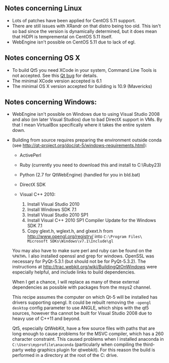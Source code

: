 ## Notes concerning Linux

- Lots of patches have been applied for CentOS 5.11 support.
- There are still issues with XRandr on that distro being too old.
  This isn't so bad since the version is dynamically determined,
  but it does mean that HiDPI is tempremental on CentOS 5.11 itself.
- WebEngine isn't possible on CentOS 5.11 due to lack of egl.

## Notes concerning OS X

- To build Qt5 you need XCode in your system, Command Line Tools is not
  accepted. See this [Qt bug](https://bugreports.qt.io/browse/QTBUG-41908)
  for details.
- The minimal XCode version accepted is 6.1
- The minimal OS X version accepted for building is 10.9 (Mavericks)

## Notes concerning Windows:

- WebEngine isn't possible on Windows due to using Visual Studio 2008
  and also (on later Visual Studios) due to bad DirectX support in VMs.
  By that I mean VirtualBox specifically where it takes the entire system
  down.
- Building from source requires preparing the environment outside conda
  (see http://qt-project.org/doc/qt-5/windows-requirements.html):

    * ActivePerl
    * Ruby (currently you need to download this and install to C:\Ruby23)
    * Python (2.7 for QtWebEngine) (handled for you in bld.bat)
    * DirectX SDK
    * Visual C++ 2010:

      1. Install Visual Studio 2010
      2. Install Windows SDK 7.1
      3. Install Visual Studio 2010 SP1
      4. Install Visual C++ 2010 SP1 Compiler Update for the Windows SDK 7.1
      5. Copy glext.h, wglext.h, and glxext.h from
         http://www.opengl.org/registry/ into
         `C:\Program Files\ Microsoft SDKs\Windows\v7.1\Include\gl`

  You may also have to make sure perl and ruby can be found on the `%PATH%`. I
  also installed openssl and grep for windows. OpenSSL was necessary for
  PyQt-5.3.1 (but should not be for PyQt-5.3.2). The instructions at
  http://trac.webkit.org/wiki/BuildingQtOnWindows were especially helpful, and
  include links to build dependencies.

  When I get a chance, I will replace as many of these external dependencies as
  possible with packages from the msys2 channel.

  This recipe assumes the computer on which Qt-5 will be installed has drivers
  supporting opengl. It could be rebuilt removing the `-opengl desktop` config
  parameter to use ANGLE, which ships with the qt5 sources, however tha cannot
  be built for Visual Studio 2008 due to heavy use of C++11 and beyond.

  Qt5, especially QtWebKit, have a few source files with paths that are long
  enough to cause problems for the MSVC compiler, which has a 260 character
  constraint. This caused problems when I installed anaconda in
  `C:\Users\myprofile\anaconda` (particularly when compiling the third-party
  webp graphics plugin for qtwebkit). For this reason the build is performed
  in a directory at the root of the C: drive.
